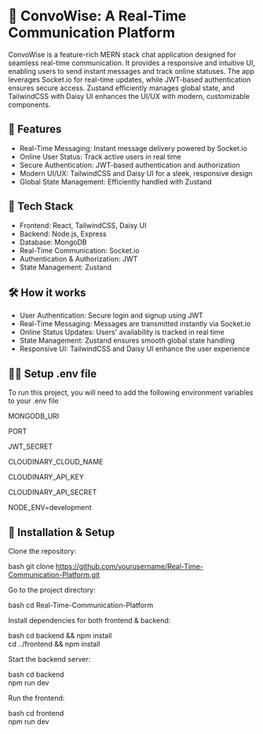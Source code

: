 # 📨 ConvoWise: A Real-Time Communication Platform 

ConvoWise is a feature-rich MERN stack chat application designed for seamless real-time communication. It provides a responsive and intuitive UI, enabling users to send instant messages and track online statuses. The app leverages Socket.io for real-time updates, while JWT-based authentication ensures secure access. Zustand efficiently manages global state, and TailwindCSS with Daisy UI enhances the UI/UX with modern, customizable components.


## 🚀 Features

- Real-Time Messaging: Instant message delivery powered by Socket.io
- Online User Status: Track active users in real time
- Secure Authentication: JWT-based authentication and authorization
- Modern UI/UX: TailwindCSS and Daisy UI for a sleek, responsive design
- Global State Management: Efficiently handled with Zustand



## 🌟 Tech Stack

- Frontend: React, TailwindCSS, Daisy UI
- Backend: Node.js, Express
- Database: MongoDB
- Real-Time Communication: Socket.io
- Authentication & Authorization: JWT
- State Management: Zustand






## 🛠 How it works

- User Authentication: Secure login and signup using JWT
- Real-Time Messaging: Messages are transmitted instantly via Socket.io
- Online Status Updates: Users' availability is tracked in real time
- State Management: Zustand ensures smooth global state handling
- Responsive UI: TailwindCSS and Daisy UI enhance the user experience




## 👩‍💻 Setup .env file

To run this project, you will need to add the following environment variables to your .env file

MONGODB_URI

PORT

JWT_SECRET

CLOUDINARY_CLOUD_NAME

CLOUDINARY_API_KEY

CLOUDINARY_API_SECRET

NODE_ENV=development



## 📌 Installation & Setup

Clone the repository:

bash
git clone https://github.com/yourusername/Real-Time-Communication-Platform.git



Go to the project directory:

bash
cd Real-Time-Communication-Platform



Install dependencies for both frontend & backend:

bash
cd backend && npm install  
cd ../frontend && npm install 


Start the backend server:

bash
cd backend  
npm run dev  


Run the frontend:

bash
cd frontend  
npm run dev  
